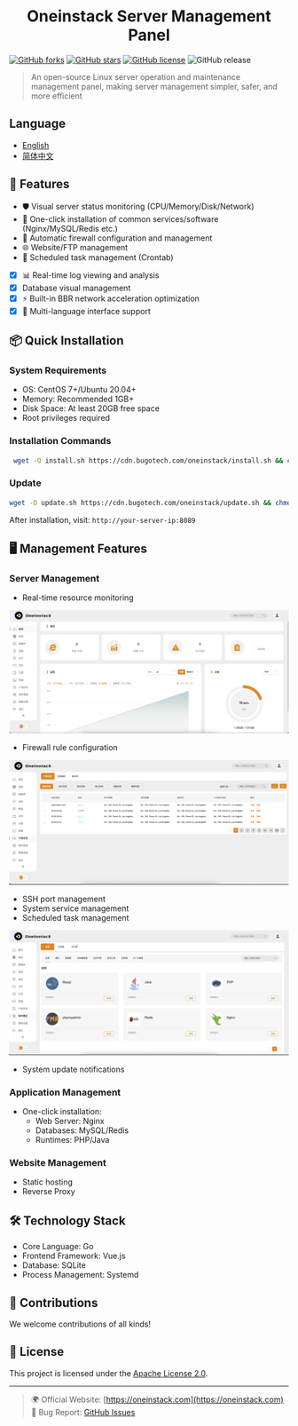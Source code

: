 <h1 align="center">Oneinstack Server Management Panel</h1>

[![GitHub forks](https://img.shields.io/github/forks/guangzhengli/oneinstack)](https://github.com/oneinstack/Oneinstack-Panel/network)
[![GitHub stars](https://img.shields.io/github/stars/guangzhengli/oneinstack)](https://github.com/oneinstack/Oneinstack-Panel/stargazers)
[![GitHub license](https://img.shields.io/github/license/guangzhengli/oneinstack)](https://github.com/oneinstack/Oneinstack-Panel/blob/main/LICENSE)
![GitHub release](https://img.shields.io/github/v/release/guangzhengli/oneinstack)

> An open-source Linux server operation and maintenance management panel, making server management simpler, safer, and more efficient

## Language

- [English](README.md)
- [简体中文](README-zh.md)

## 🚀 Features

- 🛡️ Visual server status monitoring (CPU/Memory/Disk/Network)
- 🔧 One-click installation of common services/software (Nginx/MySQL/Redis etc.)
- 🔐 Automatic firewall configuration and management
- 🌐 Website/FTP management
- 🔄 Scheduled task management (Crontab)
- [x] 📊 Real-time log viewing and analysis
- [x] Database visual management
- [x] ⚡ Built-in BBR network acceleration optimization
- [x] 📡 Multi-language interface support

## 📦 Quick Installation

### System Requirements

- OS: CentOS 7+/Ubuntu 20.04+
- Memory: Recommended 1GB+
- Disk Space: At least 20GB free space
- Root privileges required

### Installation Commands

```bash
 wget -O install.sh https://cdn.bugotech.com/oneinstack/install.sh && chmod +x install.sh && ./install.sh

```

### Update

```bash
wget -O update.sh https://cdn.bugotech.com/oneinstack/update.sh && chmod +x update.sh && ./update.sh
```

After installation, visit: `http://your-server-ip:8089`

## 🖥️ Management Features

### Server Management

- Real-time resource monitoring

![alt text](img/1.png)

- Firewall rule configuration

![alt text](img/2.png)

- SSH port management
- System service management
- Scheduled task management

![alt text](img/3.png)

- System update notifications

### Application Management

- One-click installation:
  - Web Server: Nginx
  - Databases: MySQL/Redis
  - Runtimes: PHP/Java

### Website Management

- Static hosting
- Reverse Proxy

## 🛠️ Technology Stack

- Core Language: Go
- Frontend Framework: Vue.js
- Database: SQLite
- Process Management: Systemd

## 🤝 Contributions

We welcome contributions of all kinds!

## 📄 License

This project is licensed under the [Apache License 2.0](LICENSE).

---

> 🌍 Official Website: [https://oneinstack.com](https://oneinstack.com)  
> 🐛 Bug Report: [GitHub Issues](https://github.com/oneinstack/Oneinstack-Panel/issues)
